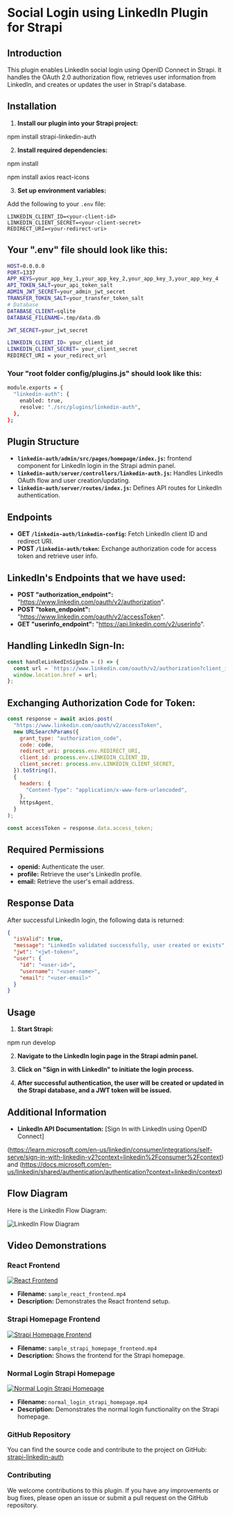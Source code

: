 # Social Login using LinkedIn Plugin for Strapi

## Introduction

This plugin enables LinkedIn social login using OpenID Connect in Strapi. It handles the OAuth 2.0 authorization flow, retrieves user information from LinkedIn, and creates or updates the user in Strapi's database.

## Installation

1. **Install our plugin into your Strapi project:**

npm install strapi-linkedin-auth

2. **Install required dependencies:**

npm install

npm install axios react-icons

3. **Set up environment variables:**

Add the following to your `.env` file:

```env
LINKEDIN_CLIENT_ID=<your-client-id>
LINKEDIN_CLIENT_SECRET=<your-client-secret>
REDIRECT_URI=<your-redirect-uri>
```

## Your ".env" file should look like this:

```bash
HOST=0.0.0.0
PORT=1337
APP_KEYS=your_app_key_1,your_app_key_2,your_app_key_3,your_app_key_4
API_TOKEN_SALT=your_api_token_salt
ADMIN_JWT_SECRET=your_admin_jwt_secret
TRANSFER_TOKEN_SALT=your_transfer_token_salt
# Database
DATABASE_CLIENT=sqlite
DATABASE_FILENAME=.tmp/data.db

JWT_SECRET=your_jwt_secret

LINKEDIN_CLIENT_ID= your_client_id
LINKEDIN_CLIENT_SECRET= your_client_secret
REDIRECT_URI = your_redirect_url

```

### Your "root folder config/plugins.js" should look like this:

```bash
module.exports = {
  "linkedin-auth": {
    enabled: true,
    resolve: "./src/plugins/linkedin-auth",
  },
};

```

## Plugin Structure

- **`linkedin-auth/admin/src/pages/homepage/index.js`:** frontend component for LinkedIn login in the Strapi admin panel.
- **`linkedin-auth/server/controllers/linkedin-auth.js`:** Handles LinkedIn OAuth flow and user creation/updating.
- **`linkedin-auth/server/routes/index.js`:** Defines API routes for LinkedIn authentication.

## Endpoints

- **GET `/linkedin-auth/linkedin-config`:** Fetch LinkedIn client ID and redirect URI.
- **POST `/linkedin-auth/token`:** Exchange authorization code for access token and retrieve user info.

## LinkedIn's Endpoints that we have used:

- **POST "authorization_endpoint":** "https://www.linkedin.com/oauth/v2/authorization".
- **POST "token_endpoint":** "https://www.linkedin.com/oauth/v2/accessToken".
- **GET "userinfo_endpoint":** "https://api.linkedin.com/v2/userinfo".

## Handling LinkedIn Sign-In:

```javascript
const handleLinkedInSignIn = () => {
  const url = `https://www.linkedin.com/oauth/v2/authorization?client_id=${clientId}&redirect_uri=${redirectUri}&response_type=code&scope=openid%20profile%20email`;
  window.location.href = url;
};
```

## Exchanging Authorization Code for Token:

```javascript
const response = await axios.post(
  "https://www.linkedin.com/oauth/v2/accessToken",
  new URLSearchParams({
    grant_type: "authorization_code",
    code: code,
    redirect_uri: process.env.REDIRECT_URI,
    client_id: process.env.LINKEDIN_CLIENT_ID,
    client_secret: process.env.LINKEDIN_CLIENT_SECRET,
  }).toString(),
  {
    headers: {
      "Content-Type": "application/x-www-form-urlencoded",
    },
    httpsAgent,
  }
);

const accessToken = response.data.access_token;
```

## Required Permissions

- **openid:** Authenticate the user.
- **profile:** Retrieve the user's LinkedIn profile.
- **email:** Retrieve the user's email address.

## Response Data

After successful LinkedIn login, the following data is returned:

```json
{
  "isValid": true,
  "message": "LinkedIn validated successfully, user created or exists",
  "jwt": "<jwt-token>",
  "user": {
    "id": "<user-id>",
    "username": "<user-name>",
    "email": "<user-email>"
  }
}
```

## Usage

1. **Start Strapi:**

npm run develop

2. **Navigate to the LinkedIn login page in the Strapi admin panel.**

3. **Click on "Sign in with LinkedIn" to initiate the login process.**

4. **After successful authentication, the user will be created or updated in the Strapi database, and a JWT token will be issued.**

## Additional Information

- **LinkedIn API Documentation:** [Sign In with LinkedIn using OpenID Connect]

(https://learn.microsoft.com/en-us/linkedin/consumer/integrations/self-serve/sign-in-with-linkedin-v2?context=linkedin%2Fconsumer%2Fcontext)
and
(https://docs.microsoft.com/en-us/linkedin/shared/authentication/authentication?context=linkedin/context)

## Flow Diagram

Here is the LinkedIn Flow Diagram:

![LinkedIn Flow Diagram](https://github.com/madhanadithya/strapi-plugin-for-login-using-linkedin/blob/main/linkedIn_FlowDiagram_new.png)

## Video Demonstrations

### React Frontend

[![React Frontend](https://img.youtube.com/vi/APzxc7gaYZQ/0.jpg)](https://youtu.be/APzxc7gaYZQ)

- **Filename:** `sample_react_frontend.mp4`
- **Description:** Demonstrates the React frontend setup.

### Strapi Homepage Frontend

[![Strapi Homepage Frontend](https://img.youtube.com/vi/sqhUxJA_qJI/0.jpg)](https://youtu.be/sqhUxJA_qJI)

- **Filename:** `sample_strapi_homepage_frontend.mp4`
- **Description:** Shows the frontend for the Strapi homepage.

### Normal Login Strapi Homepage

[![Normal Login Strapi Homepage](https://img.youtube.com/vi/UZhyAL3wEK4/0.jpg)](https://youtu.be/UZhyAL3wEK4)

- **Filename:** `normal_login_strapi_homepage.mp4`
- **Description:** Demonstrates the normal login functionality on the Strapi homepage.

### GitHub Repository

You can find the source code and contribute to the project on GitHub: [strapi-linkedin-auth](https://github.com/madhanadithya/strapi-linkedin-auth)

### Contributing

We welcome contributions to this plugin. If you have any improvements or bug fixes, please open an issue or submit a pull request on the GitHub repository.
